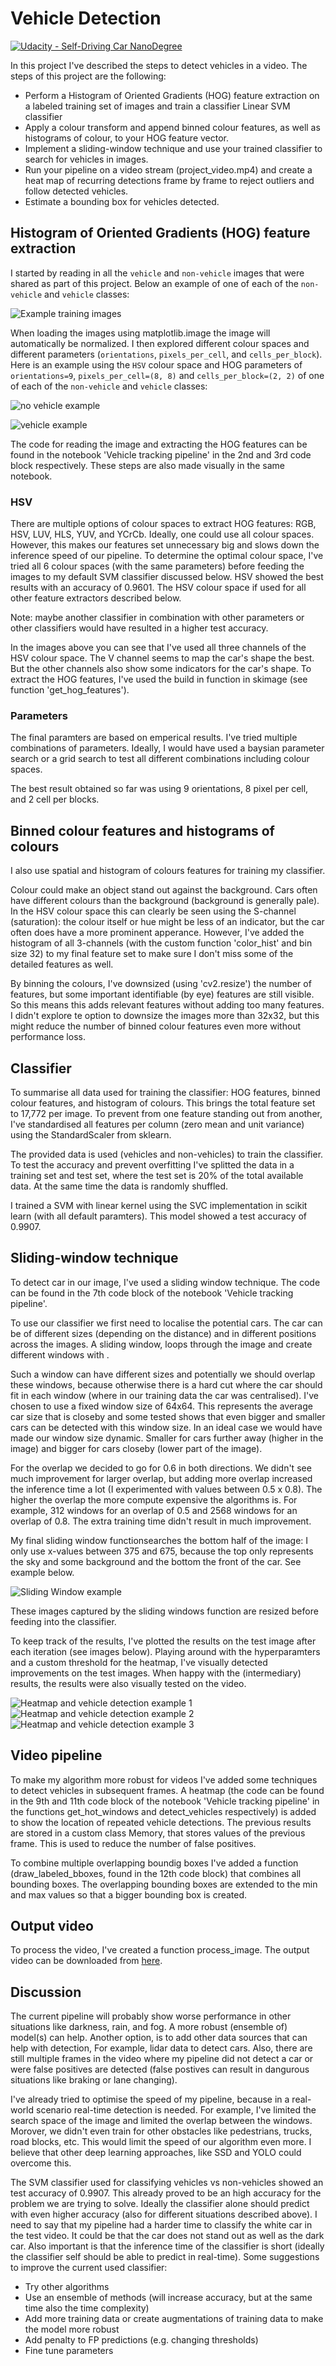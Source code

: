 # Vehicle Detection
[![Udacity - Self-Driving Car NanoDegree](https://s3.amazonaws.com/udacity-sdc/github/shield-carnd.svg)](http://www.udacity.com/drive)


In this project I've described the steps to detect vehicles in a video. The steps of this project are the following:

* Perform a Histogram of Oriented Gradients (HOG) feature extraction on a labeled training set of images and train a classifier Linear SVM classifier
* Apply a colour transform and append binned colour features, as well as histograms of colour, to your HOG feature vector.
* Implement a sliding-window technique and use your trained classifier to search for vehicles in images.
* Run your pipeline on a video stream (project_video.mp4) and create a heat map of recurring detections frame by frame to reject outliers and follow detected vehicles.
* Estimate a bounding box for vehicles detected.

## Histogram of Oriented Gradients (HOG) feature extraction
I started by reading in all the `vehicle` and `non-vehicle` images that were shared as part of this project. Below an example of one of each of the `non-vehicle` and `vehicle` classes:

![Example training images](./images/training_data_vehicle.png)

When loading the images using matplotlib.image the image will automatically be normalized. I then explored different colour spaces and different parameters (`orientations`, `pixels_per_cell`, and `cells_per_block`). Here is an example using the `HSV` colour space and HOG parameters of `orientations=9`, `pixels_per_cell=(8, 8)` and `cells_per_block=(2, 2)` of one of each of the `non-vehicle` and `vehicle` classes:

![no vehicle example](./images/hog_features_no_vehicle.png)

![vehicle example](./images/hog_features_vehicle.png)

The code for reading the image and extracting the HOG features can be found in the notebook 'Vehicle tracking pipeline' in the 2nd and 3rd code block respectively. These steps are also made visually in the same notebook.

### HSV
There are multiple options of colour spaces to extract HOG features: RGB, HSV, LUV, HLS, YUV, and YCrCb. Ideally, one could use all colour spaces. However, this makes our features set unnecessary big and slows down the inference speed of our pipeline. To determine the optimal colour space, I've tried all 6 colour spaces (with the same parameters) before feeding the images to my default SVM classifier discussed below. HSV showed the best results with an accuracy of 0.9601. The HSV colour space if used for all other feature extractors described below.

Note: maybe another classifier in combination with other parameters or other classifiers would have resulted in a higher test accuracy.

In the images above you can see that I've used all three channels of the HSV colour space. The V channel seems to map the car's shape the best. But the other channels also show some indicators for the car's shape. 
To extract the HOG features, I've used the build in function in skimage (see function 'get_hog_features'). 

### Parameters
The final paramters are based on emperical results. I've tried multiple combinations of parameters. Ideally, I would have used a baysian parameter search or a grid search to test all different combinations including colour spaces. 

The best result obtained so far was using 9 orientations, 8 pixel per cell, and 2 cell per blocks.

## Binned colour features and histograms of colours
I also use spatial and histogram of colours features for training my classifier. 

Colour could make an object stand out against the background. Cars often have different colours than the background (background is generally pale). In the HSV colour space this can clearly be seen using the S-channel (saturation): the colour itself or hue might be less of an indicator, but the car often does have a more prominent apperance. However, I've added the histogram of all 3-channels (with the custom function 'color_hist' and bin size 32) to my final feature set to make sure I don't miss some of the detailed features as well.

By binning the colours, I've downsized (using 'cv2.resize') the number of features, but some important identifiable (by eye) features are still visible. So this means this adds relevant features without adding too many features. I didn't explore te option to downsize the images more than 32x32, but this might reduce the number of binned colour features even more without performance loss.

## Classifier
To summarise all data used for training the classifier: HOG features, binned colour features, and histogram of colours. This brings the total feature set to 17,772 per image. To prevent from one feature standing out from another, I've standardised all features per column (zero mean and unit variance) using the StandardScaler from sklearn. 

The provided data is used (vehicles and non-vehicles) to train the classifier. To test the accuracy and prevent overfitting I've splitted the data in a training set and test set, where the test set is 20% of the total available data. At the same time the data is randomly shuffled. 

I trained a SVM with linear kernel using the SVC implementation in scikit learn (with all default paramters). This model showed a test accuracy of 0.9907.

## Sliding-window technique
To detect car in our image, I've used a sliding window technique. The code can be found in the 7th code block of the notebook 'Vehicle tracking pipeline'. 

To use our classifier we first need to localise the potential cars. The car can be of different sizes (depending on the distance) and in different positions across the images. A sliding window, loops through the image and create different windows with .

Such a window can have different sizes and potentially we should overlap these windows, because otherwise there is a hard cut where the car should fit in each window (where in our training data the car was centralised). I've chosen to use a fixed window size of 64x64. This represents the average car size that is closeby and some tested shows that even bigger and smaller cars can be detected with this window size. 
In an ideal case we would have made our window size dynamic. Smaller for cars further away (higher in the image) and bigger for cars closeby (lower part of the image).

For the overlap we decided to go for 0.6 in both directions. We didn't see much improvement for larger overlap, but adding more overlap increased the inference time a lot (I experimented with values between 0.5 x 0.8). The higher the overlap the more compute expensive the algorithms is. For example, 312 windows for an overlap of 0.5 and 2568 windows for an overlap of 0.8. The extra training time didn't result in much improvement.

My final sliding window functionsearches the bottom half of the image: I only use x-values between 375 and 675, because the top only represents the sky and some background and the bottom the front of the car. See example below.

![Sliding Window example](./images/sliding_window.png)

These images captured by the sliding windows function are resized before feeding into the classifier.

To keep track of the results, I've plotted the results on the test image after each iteration (see images below). Playing around with the hyperparamters and a custom threshold for the heatmap, I've visually detected improvements on the test images. When happy with the (intermediary) results, the results were also visually tested on the video.

![Heatmap and vehicle detection example 1](/images/heatmap_detection_example1.png)
![Heatmap and vehicle detection example 2](/images/heatmap_detection_example2.png)
![Heatmap and vehicle detection example 3](/images/heatmap_detection_example3.png)

## Video pipeline
To make my algorithm more robust for videos I've added some techniques to detect vehicles in subsequent frames. A heatmap (the code can be found in the 9th and 11th code block of the notebook 'Vehicle tracking pipeline' in the functions get_hot_windows and detect_vehicles respectively) is added to show the location of repeated vehicle detections. The previous results are stored in a custom class Memory, that stores values of the previous frame. This is used to reduce the number of false positives. 

To combine multiple overlapping boundig boxes I've added a function (draw_labeled_bboxes, found in the 12th code block) that combines all bounding boxes. The overlapping bounding boxes are extended to the min and max values so that a bigger bounding box is created.

## Output video
To process the video, I've created a function process_image. The output video can be downloaded from [here](output_video.mp4).

## Discussion
The current pipeline will probably show worse performance in other situations like darkness, rain, and fog. A more robust (ensemble of) model(s) can help. Another option, is to add other data sources that can help with detection, For example, lidar data to detect cars. Also, there are still multiple frames in the video where my pipeline did not detect a car or were false positives are detected (false postives can result in dangurous situations like braking or lane changing).

I've already tried to optimise the speed of my pipeline, because in a real-world scenario real-time detection is needed. For example, I've limited the search space of the image and limited the overlap between the windows. Morover, we didn't even train for other obstacles like pedestrians, trucks, road blocks, etc. This would limit the speed of our algorithm even more. I believe that other deep learning approaches, like SSD and YOLO could overcome this. 

The SVM classifier used for classifying vehicles vs non-vehicles showed an test accuracy of 0.9907. This already proved to be an high accuracy for the problem we are trying to solve. Ideally the classifier alone should predict with even higher accuracy (also for different situations described above). I need to say that my pipeline had a harder time to classify the white car in the test video. It could be that the car does not stand out as well as the dark car. Also important is that the inference time of the classifier is short (ideally the classifier self should be able to predict in real-time). Some suggestions to improve the current used classifier:
* Try other algorithms
* Use an ensemble of methods (will increase accuracy, but at the same time also the time complexity)
* Add more training data or create augmentations of training data to make the model more robust
* Add penalty to FP predictions (e.g. changing thresholds)
* Fine tune parameters
